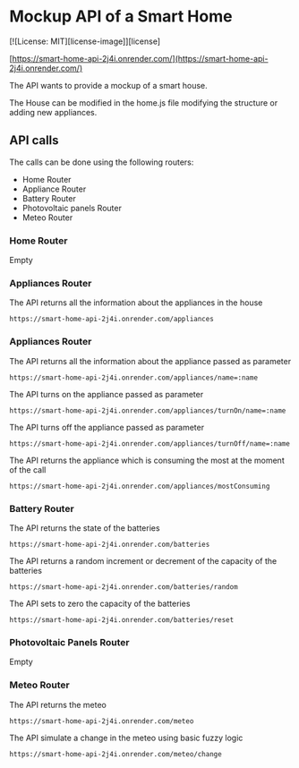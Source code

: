 # Mockup API of a Smart Home
 
[![License: MIT][license-image]][license]

[https://smart-home-api-2j4i.onrender.com/](https://smart-home-api-2j4i.onrender.com/)

The API wants to provide a mockup of a smart house.

The House can be modified in the home.js file modifying the structure or adding new appliances.

## API calls

The calls can be done using the following routers:
- Home Router
- Appliance Router
- Battery Router
- Photovoltaic panels Router
- Meteo Router

### Home Router

Empty

### Appliances Router

The API returns all the information about the appliances in the house
```shell
https://smart-home-api-2j4i.onrender.com/appliances
```

### Appliances Router

The API returns all the information about the appliance passed as parameter
```shell
https://smart-home-api-2j4i.onrender.com/appliances/name=:name
```

The API turns on the appliance passed as parameter
```shell
https://smart-home-api-2j4i.onrender.com/appliances/turnOn/name=:name
```

The API turns off the appliance passed as parameter
```shell
https://smart-home-api-2j4i.onrender.com/appliances/turnOff/name=:name
```

The API returns the appliance which is consuming the most at the moment of the call
```shell
https://smart-home-api-2j4i.onrender.com/appliances/mostConsuming
```



### Battery Router

The API returns the state of the batteries

```shell
https://smart-home-api-2j4i.onrender.com/batteries
```

The API returns a random increment or decrement of the capacity of the batteries
```shell
https://smart-home-api-2j4i.onrender.com/batteries/random
```
The API sets to zero the capacity of the batteries
```shell
https://smart-home-api-2j4i.onrender.com/batteries/reset
```

### Photovoltaic Panels Router

Empty


### Meteo Router

The API returns the meteo
```shell
https://smart-home-api-2j4i.onrender.com/meteo
```
The API simulate a change in the meteo using basic fuzzy logic
```shell
https://smart-home-api-2j4i.onrender.com/meteo/change
```
